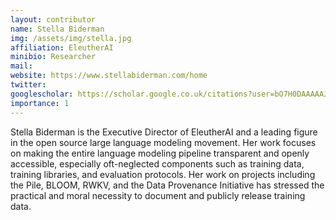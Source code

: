 ```yaml
---
layout: contributor
name: Stella Biderman
img: /assets/img/stella.jpg
affiliation: EleutherAI
minibio: Researcher
mail: 
website: https://www.stellabiderman.com/home
twitter: 
googlescholar: https://scholar.google.co.uk/citations?user=bO7H0DAAAAAJ&hl=en&oi=ao
importance: 1
---
```


Stella Biderman is the Executive Director of EleutherAI and a leading figure in the open source large language modeling movement. Her work focuses on making the entire language modeling pipeline transparent and openly accessible, especially oft-neglected components such as training data, training libraries, and evaluation protocols. Her work on projects including the Pile, BLOOM, RWKV, and the Data Provenance Initiative has stressed the practical and moral necessity to document and publicly release training data.